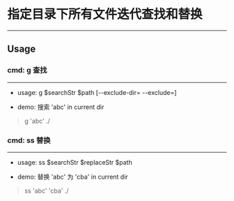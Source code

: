 # 指定目录下所有文件迭代查找和替换
---

## Usage

### cmd: g 查找
---

- usage: g $searchStr $path \[--exclude-dir= --exclude=\]

- demo: 搜索 'abc' in current dir

> g 'abc' ./ 

### cmd: ss 替换
---

- usage: ss $searchStr $replaceStr $path

- demo: 替换 'abc' 为 'cba' in current dir

> ss 'abc' 'cba' ./ 

